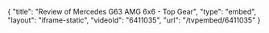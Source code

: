 {
    "title": "Review of Mercedes G63 AMG 6x6 - Top Gear",
    "type": "embed",
    "layout": "iframe-static",
    "videoId": "6411035",
    "url": "\/tvpembed\/6411035"
}